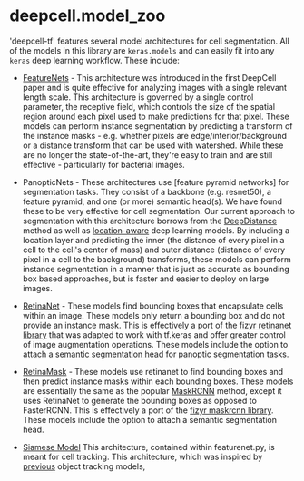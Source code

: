# deepcell.model_zoo

'deepcell-tf' features several model architectures for cell segmentation. All of the models in this library are `keras.models` and can easily fit into any `keras` deep learning workflow. These include:

* [FeatureNets](https://journals.plos.org/ploscompbiol/article?id=10.1371/journal.pcbi.1005177) - This architecture was introduced in the first DeepCell paper and is quite effective for analyzing images with a single relevant length scale. This architecture is governed by a single control parameter, the receptive field, which controls the size of the spatial region around each pixel used to make predictions for that pixel. These models can perform instance segmentation by predicting a transform of the instance masks - e.g. whether pixels are edge/interior/background or a distance transform that can be used with watershed. While these are no longer the state-of-the-art, they're easy to train and are still effective - particularly for bacterial images.

* PanopticNets - These architectures use [feature pyramid networks] for segmentation tasks. They consist of a backbone (e.g. resnet50), a feature pyramid, and one (or more) semantic head(s). We have found these to be very effective for cell segmentation. Our current approach to segmentation with this architecture borrows from the [DeepDistance](https://arxiv.org/abs/1908.11211) method as well as [location-aware](https://www.nature.com/articles/s41598-017-05300-5) deep learning models. By including a location layer and predicting the inner (the distance of every pixel in a cell to the cell's center of mass) and outer distance (distance of every pixel in a cell to the background) transforms, these models can perform instance segmentation in a manner that is just as accurate as bounding box based approaches, but is faster and easier to deploy on large images.

* [RetinaNet](https://arxiv.org/abs/1708.02002) - These models find bounding boxes that encapsulate cells within an image. These models only return a bounding box and do not provide an instance mask. This is effectively a port of the [fizyr retinanet library](https://github.com/fizyr/keras-retinanet) that was adapted to work with tf.keras and offer greater control of image augmentation operations. These models include the option to attach a [semantic segmentation head](http://openaccess.thecvf.com/content_CVPR_2019/html/Kirillov_Panoptic_Feature_Pyramid_Networks_CVPR_2019_paper.html) for panoptic segmentation tasks.

* [RetinaMask](https://arxiv.org/abs/1901.03353) - These models use retinanet to find bounding boxes and then predict instance masks within each bounding boxes. These models are essentially the same as the popular [MaskRCNN](https://arxiv.org/abs/1703.06870) method, except it uses RetinaNet to generate the bounding boxes as opposed to FasterRCNN. This is effectively a port of the [fizyr maskrcnn library](https://github.com/fizyr/keras-maskrcnn). These models include the option to attach a semantic segmentation head.

* [Siamese Model](https://www.biorxiv.org/content/10.1101/803205v2) This architecture, contained within featurenet.py, is meant for cell tracking. This architecture, which was inspired by [previous](http://openaccess.thecvf.com/content_iccv_2017/html/Sadeghian_Tracking_the_Untrackable_ICCV_2017_paper.html) object tracking models,


